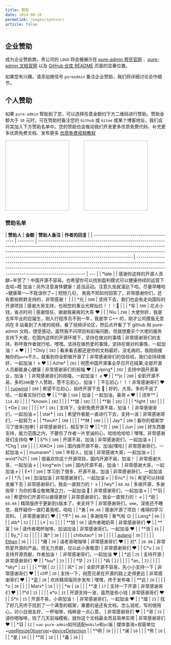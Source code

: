 ```yaml
---
title: 赞助
date: 2024-06-16
permalink: /pages/sponsor/
article: false
---
```


## 企业赞助

成为企业赞助商，贵公司的 `LOGO` 将会被展示在 [pure-admin 预览官网](https://pure-admin.github.io/vue-pure-admin) 、[pure-admin 文档官网](https://pure-admin.cn) 以及 [GitHub 仓库 README](https://github.com/pure-admin/vue-pure-admin?tab=readme-ov-file#vue-pure-admin) 页面的显著位置。

如果您有兴趣，请添加微信号 `pureadmin` 备注企业赞助，我们将详细讨论合作细节。

## 个人赞助

如果 `pure-admin` 帮助到了您，可以选择任意金额扫下方二维码进行赞助。赞助金额大于 `10` 元时，可在赞助时备注您的 `Github` 或 `Gitee` 或某个博客地址，我们会将其加入下方赞助名单中。您的赞助也会推动我们开发更多优质免费代码、补充更多优质免费文档、发布更多 [优质免费视频教程](https://space.bilibili.com/301103230)

<div>
<img :src="$withBase('/img/support/ali.png')" width="200px" height="220px" />
&nbsp;&nbsp;&nbsp;&nbsp;&nbsp;&nbsp;&nbsp;&nbsp;&nbsp;&nbsp;
<img :src="$withBase('/img/support/wx.jpg')" width="200px" height="220px" />
</div>

### 赞助名单

| **赞助人**                              | **金额** | **赞助人备注**                                                                                                                                                                                                                                                                           | **作者的回复**                                                                                                                                                                                                    |
| --------------------------------------- | -------- | ---------------------------------------------------------------------------------------------------------------------------------------------------------------------------------------------------------------------------------------------------------------------------------------- | ----------------------------------------------------------------------------------------------------------------------------------------------------------------------------------------------------------------- | --- |
| \*late                                  |          | 感谢你这样的开源人贡献~辛苦了！中国开源不容易。也希望你可以找到盈利模式可以健康持续的运营下去哈~嗯 加油！另外注意身体健康！适当运动。注意久坐就溜达下哈。尽量早睡哈~健康第一~不耽误你了~                                                                                                 | 短短几句， 我竟不知如何回答了，非常感谢你们，还有那些默默支持的，非常感谢！                                                                                                                                       |     |
| \*光                                    | `500`    | 坚持下去，我们也会有走向国际的开源项目                                                                                                                                                                                                                                                   | 感谢大哥支持，也祝您的事业光辉灿烂！！！🎉                                                                                                                                                                        |     |
| \*车                                    | `300`    | 花点小钱，省点时间                                                                                                                                                                                                                                                                       | 感谢信任，谢谢我豪爽的大哥 ❤️                                                                                                                                                                                     |     |
| Niu                                     | `298`    | 大佬你好，我是去年毕业的应届生，刚入行程序员不到一年，我是学 C++ 的，刚才公司摸鱼无意间在 B 站看到了大佬的视频，看了视频评论区，然后点开看了下 github 和 pure-admin 文档，很受感动，虽然我不问项目和前端问题，但就想要买个大佬的服务支持下大佬，在国内这样的开源环境下，坚持在做对的事情 | 非常感谢哥们的支持，称呼我作者就行哈，嘿嘿。坚持在做热爱的事情，坚持在做对的事情，一起加油！ ✊ ❤️                                                                                                                |     |
| \*Only                                  | `202`    | 看来看去都还是你的文档最好。没毛病的，我刚刚接触你的`pure`不久，就看到你全职做开源了                                                                                                                                                                                                     | 非常感谢哥们的信任哈，我们会持续做好，一起加油！ ✊ ❤️                                                                                                                                                            |
| Azhe\*                                  | `202`    | 祝愿中国开源事业早日开花结果,全部开源人员都能身心健康                                                                                                                                                                                                                                    | 非常感谢哥们的祝福 ❤️                                                                                                                                                                                             |
| yiping\*                                | `202`    | 支持中国开源事业，加油！                                                                                                                                                                                                                                                                 | 非常感谢哥们的祝福，一起加油！ ✊ ❤️                                                                                                                                                                              |
| \*\*jc                                  | `200`    | 全职开源不易，多的`200`是个人赞助，愿不忘初心，加油！                                                                                                                                                                                                                                    | 不忘初心！！！非常感谢哥们 ❤️                                                                                                                                                                                     |
| [ruowind](https://github.com/ruowind)   | `188`    | 希望不忘初心，始终开源下去 👏                                                                                                                                                                                                                                                            | 好的，大哥。多的不说了哈，一起看实际行动 ❤️                                                                                                                                                                       |
| \*\*豪                                  | `188`    | 加油                                                                                                                                                                                                                                                                                     | 一起加油，豪哥 ✊ ❤️                                                                                                                                                                                              |
| 流年\*\*                                | `114.83` |                                                                                                                                                                                                                                                                                          |                                                                                                                                                                                                                   |
| \*known                                 | `102`    |                                                                                                                                                                                                                                                                                          |                                                                                                                                                                                                                   |
| \*\*俊                                  | `102`    |                                                                                                                                                                                                                                                                                          |                                                                                                                                                                                                                   |
| \*\*新                                  | `102`    |                                                                                                                                                                                                                                                                                          |                                                                                                                                                                                                                   |
| \*light                                 | `102`    |                                                                                                                                                                                                                                                                                          |                                                                                                                                                                                                                   |
| \*Ge                                    | `102`    |                                                                                                                                                                                                                                                                                          |                                                                                                                                                                                                                   |
| h\*                                     | `101`    | 支持下，全职免费开源不易，加油！                                                                                                                                                                                                                                                         | 非常感谢哥们，一起加油 ✊                                                                                                                                                                                         |
| star\*                                  | `101`    | 希望作者能一直进行下去，支持一波                                                                                                                                                                                                                                                         | 非常感谢哥们，一起努力 ✊                                                                                                                                                                                         |
| \*fwuh\*                                | `100`    |                                                                                                                                                                                                                                                                                          |                                                                                                                                                                                                                   |
| \*\*林                                  | `100`    |                                                                                                                                                                                                                                                                                          |                                                                                                                                                                                                                   |
| Jay\*                                   | `100`    | 看你的框架学习了很多[抱拳]                                                                                                                                                                                                                                                               | 非常感谢哥们，相互学习 ❤️                                                                                                                                                                                         |
| \*贝                                    | `100`    |
| Jun                                     | `100`    | 好东西要支持，能力范围之内，不要伤了作者一片至诚的心，哈哈哈哈哈                                                                                                                                                                                                                         | 嘿嘿，非常感谢哥们支持哈 ❤️                                                                                                                                                                                       |
| S\*h                                    | `100`    | 开源不易，加油                                                                                                                                                                                                                                                                           | 非常感谢哥们，一起加油 ✊                                                                                                                                                                                         |
| \*Chg                                   | `100`    |                                                                                                                                                                                                                                                                                          |                                                                                                                                                                                                                   |
| XIAO\*                                  | `100`    | 国内做开源不易，加油[嘿哈]                                                                                                                                                                                                                                                               | 非常感谢哥们，一起加油 ✊                                                                                                                                                                                         |
| mumaren\*                               | `100`    | 年轻人，加油                                                                                                                                                                                                                                                                             | 非常感谢大哥，一起加油 ✊                                                                                                                                                                                         |
| wxid\*7s21                              | `100`    | 很喜欢你这个开源项目，国内开源不易，加油！                                                                                                                                                                                                                                               | 非常感谢大哥，一起加油 ✊                                                                                                                                                                                         |
| king\*win                               | `100`    | 国内开源不易，加油！                                                                                                                                                                                                                                                                     | 非常感谢大哥，一起加油 ✊                                                                                                                                                                                         |
| E\*1                                    | `100`    | 学习到了很多，开源不易，加油                                                                                                                                                                                                                                                             | 非常感谢哥们，一起加油 ✊                                                                                                                                                                                         |
| \*凡                                    | `99`     | 加油加油                                                                                                                                                                                                                                                                                 | 非常感谢哥们，一起加油 ✊                                                                                                                                                                                         |
| Eric\*                                  | `70`     | 希望可以持续发展下去                                                                                                                                                                                                                                                                     | 非常感谢哥们，我会一直努力的！ ✊                                                                                                                                                                                 |
| hey\*                                   | `68.66`  | 多谢开源，多谢指导！为你的事业敬微薄之力，一起加油 👏                                                                                                                                                                                                                                    | 非常感谢哥们，一起加油 ✊                                                                                                                                                                                         |
| \*\*羽                                  | `68`     | 希望你们开源可以做得更好                                                                                                                                                                                                                                                                 | 非常感谢哥们，我会一直努力的！ ✊                                                                                                                                                                                 |
| \*刚                                    | `66.66`  | 精简版终于更新到`5`版本了，来支持下                                                                                                                                                                                                                                                      | 非常感谢哥们。`emm`，深夜还不睡觉，我怀疑你一直盯着我呢，哈哈                                                                                                                                                     |
| \*勇                                    | `66.66`  | 感谢开源了项目！难得的学习资料。                                                                                                                                                                                                                                                         | 非常感谢哥们 ❤️                                                                                                                                                                                                   |
| \*不\*                                  | `66.60`  | 多谢指导                                                                                                                                                                                                                                                                                 | 客气啦 😉                                                                                                                                                                                                         |
| Leng\*                                  | `66`     |                                                                                                                                                                                                                                                                                          |                                                                                                                                                                                                                   |
| dib\*                                   | `52`     |                                                                                                                                                                                                                                                                                          |                                                                                                                                                                                                                   |
| L\*                                     | `51`     |                                                                                                                                                                                                                                                                                          |                                                                                                                                                                                                                   |
| \*\*旭                                  | `50`     | 请作者喝奶茶                                                                                                                                                                                                                                                                             | 非常感谢哥们 ❤️                                                                                                                                                                                                   |
| \*\*富                                  | `50`     | 请作者喝杯咖啡，加油加油                                                                                                                                                                                                                                                                 | 非常感谢哥们，一起加油 ❤️                                                                                                                                                                                         |
| \*\*浩                                  | `35`     |                                                                                                                                                                                                                                                                                          |                                                                                                                                                                                                                   |
| By\_\*                                  | `32`     |                                                                                                                                                                                                                                                                                          |                                                                                                                                                                                                                   |     |
| 海\*                                    | `30`     |                                                                                                                                                                                                                                                                                          |                                                                                                                                                                                                                   |     |
| chibutao\*                              | `30`     |                                                                                                                                                                                                                                                                                          |                                                                                                                                                                                                                   |     |
| [aulang](https://github.com/aulang)     | `30`     |                                                                                                                                                                                                                                                                                          |                                                                                                                                                                                                                   |     |
| [Ethan](https://github.com/Ethan-Chase) | `30`     |                                                                                                                                                                                                                                                                                          |                                                                                                                                                                                                                   |     |
| \*雁                                    | `30`     | 请老哥喝咖啡                                                                                                                                                                                                                                                                             | 非常感谢哥们 ❤️                                                                                                                                                                                                   |
| 对\*.                                   | `28.88`  | 非常热爱开源的产品，但无力贡献，仅以此小表敬意!                                                                                                                                                                                                                                          | 非常感谢哥们 ❤️                                                                                                                                                                                                   |
| C\*u                                    | `26`     | 支持开源贡献，作者加油！                                                                                                                                                                                                                                                                 | 非常感谢哥们，一起加油 ❤️                                                                                                                                                                                         |
| \*远                                    | `25`     | 支持开源                                                                                                                                                                                                                                                                                 | 非常感谢哥们 ❤️                                                                                                                                                                                                   |
| \*luu\*                                 | `23`     |                                                                                                                                                                                                                                                                                          |                                                                                                                                                                                                                   |
| \*华                                    | `23`     |                                                                                                                                                                                                                                                                                          |                                                                                                                                                                                                                   |
| \*屿                                    | `22`     |                                                                                                                                                                                                                                                                                          |                                                                                                                                                                                                                   |
| \*an\_                                  | `22`     |                                                                                                                                                                                                                                                                                          |                                                                                                                                                                                                                   |
| \*sky\*                                 | `22`     |                                                                                                                                                                                                                                                                                          |                                                                                                                                                                                                                   |
| \*\*刚                                  | `22`     |                                                                                                                                                                                                                                                                                          |                                                                                                                                                                                                                   |
| 风\*                                    | `20`     | 全职开源不容易，先小小支持一下                                                                                                                                                                                                                                                           | 非常感谢哥们 ❤️                                                                                                                                                                                                   |
| cliff                                   | `20`     | 支持一下，祝愿兄弟在开源的路上走得更远                                                                                                                                                                                                                                                   | 非常感谢哥们 ❤️                                                                                                                                                                                                   |
| \*蓝                                    | `20`     | 欢庆精简版同步发布                                                                                                                                                                                                                                                                       | 嘿嘿，终于发布咯                                                                                                                                                                                                  |
| \*\*远                                  | `20`     |                                                                                                                                                                                                                                                                                          |                                                                                                                                                                                                                   |
| \*o                                     | `20`     |                                                                                                                                                                                                                                                                                          |                                                                                                                                                                                                                   |
| Marx\*                                  | `18`     |                                                                                                                                                                                                                                                                                          |                                                                                                                                                                                                                   |
| \*w                                     | `18`     |                                                                                                                                                                                                                                                                                          |
| \*\*凌                                  | `17`     | 支持一下开源                                                                                                                                                                                                                                                                             | 非常感谢哥们 ❤️                                                                                                                                                                                                   |
| f\*d                                    | `15`     |                                                                                                                                                                                                                                                                                          |                                                                                                                                                                                                                   |
| e\*o                                    | `15`     | 开源支持一波，虽然是些小钱                                                                                                                                                                                                                                                               | 非常感谢哥们 ❤️                                                                                                                                                                                                   |
| S\*n                                    | `15`     | 开源不易，小哥加油！                                                                                                                                                                                                                                                                     | 非常感谢哥们，一起加油 ❤️                                                                                                                                                                                         |
| \*烟                                    | `15`     | 找了好几天终于找到了一个满意的框架，重要的是还有文档，怎么说呢，写的很用心，对小白很友好，一杯咖啡，纯粹是一点心意。                                                                                                                                                                     | 非常感谢哥们 ❤️                                                                                                                                                                                                   |
| \*哥                                    | `15`     | 请你喝咖啡，找了几天前端模板，就你这个文档最全而且简单实用                                                                                                                                                                                                                               | 非常感谢哥们 ❤️                                                                                                                                                                                                   |
| \*羽                                    | `12`     | `vue-pure-admin`如何适配`mobile`和`pc`端                                                                                                                                                                                                                                                 | 媒体查询+视窗单位+[useResizeObserver](https://pure-admin-utils.netlify.app/hooks/useResizeObserver/useResizeObserver)+[deviceDetection](https://pure-admin-utils.netlify.app/utils/device/device#devicedetection) |
| \*\*明                                  | `10`     |                                                                                                                                                                                                                                                                                          |                                                                                                                                                                                                                   |
| \*澜                                    | `10`     |                                                                                                                                                                                                                                                                                          |
| \*熊                                    | `10`     |                                                                                                                                                                                                                                                                                          |
| \*星                                    | `10`     |                                                                                                                                                                                                                                                                                          |
| \*\*欢                                  | `10`     |                                                                                                                                                                                                                                                                                          |
| \*鑫                                    | `10`     |                                                                                                                                                                                                                                                                                          |
